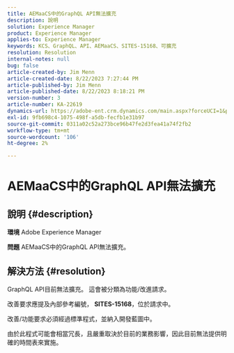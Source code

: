 ```yaml
---
title: AEMaaCS中的GraphQL API無法擴充
description: 說明
solution: Experience Manager
product: Experience Manager
applies-to: Experience Manager
keywords: KCS、GraphQL、API、AEMaaCS、SITES-15168、可擴充
resolution: Resolution
internal-notes: null
bug: false
article-created-by: Jim Menn
article-created-date: 8/22/2023 7:27:44 PM
article-published-by: Jim Menn
article-published-date: 8/22/2023 8:18:21 PM
version-number: 3
article-number: KA-22619
dynamics-url: https://adobe-ent.crm.dynamics.com/main.aspx?forceUCI=1&pagetype=entityrecord&etn=knowledgearticle&id=005edef5-2141-ee11-bdf3-6045bd006239
exl-id: 9fb698c4-1075-498f-a5db-fecfb1e31b97
source-git-commit: 0311a02c52a273bce96b47fe2d3fea41a74f2fb2
workflow-type: tm+mt
source-wordcount: '106'
ht-degree: 2%

---
```


# AEMaaCS中的GraphQL API無法擴充

## 說明 {#description}


<b>環境</b>
Adobe Experience Manager

<b>問題</b>
AEMaaCS中的GraphQL API無法擴充。


## 解決方法 {#resolution}


GraphQL API目前無法擴充。 這會被分類為功能/改進請求。

改善要求應提及內部參考編號， <b>SITES-15168</b>，位於請求中。

改善/功能要求必須經過標準程式，並納入開發藍圖中。

由於此程式可能會相當冗長，且嚴重取決於目前的業務影響，因此目前無法提供明確的時間表來實施。

